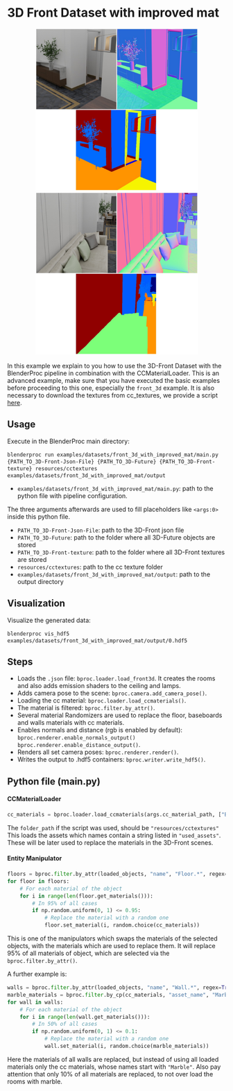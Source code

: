 # 3D Front Dataset with improved mat 

<p align="center">
<img src="../../../images/front_3d_with_improved_mat_rendering_0.jpg" alt="Front readme image" width=375>
<img src="../../../images/front_3d_with_improved_mat_rendering_1.jpg" alt="Front readme image" width=375>
</p>

In this example we explain to you how to use the 3D-Front Dataset with the BlenderProc pipeline in combination with the CCMaterialLoader.
This is an advanced example, make sure that you have executed the basic examples before proceeding to this one, especially the `front_3d` example.
It is also necessary to download the textures from cc_textures, we provide a script [here](../../scripts/download_cc_textures.py).

## Usage

Execute in the BlenderProc main directory:

```
blenderproc run examples/datasets/front_3d_with_improved_mat/main.py {PATH_TO_3D-Front-Json-File} {PATH_TO_3D-Future} {PATH_TO_3D-Front-texture} resources/cctextures examples/datasets/front_3d_with_improved_mat/output  
```

* `examples/datasets/front_3d_with_improved_mat/main.py`: path to the python file with pipeline configuration.

The three arguments afterwards are used to fill placeholders like `<args:0>` inside this python file.
* `PATH_TO_3D-Front-Json-File`: path to the 3D-Front json file 
* `PATH_TO_3D-Future`: path to the folder where all 3D-Future objects are stored 
* `PATH_TO_3D-Front-texture`: path to the folder where all 3D-Front textures are stored 
* `resources/cctextures`: path to the cc texture folder
* `examples/datasets/front_3d_with_improved_mat/output`: path to the output directory

## Visualization

Visualize the generated data:

```
blenderproc vis_hdf5 examples/datasets/front_3d_with_improved_mat/output/0.hdf5
```

## Steps

* Loads the `.json` file: `bproc.loader.load_front3d`. It creates the rooms and also adds emission shaders to the ceiling and lamps.
* Adds camera pose to the scene: `bproc.camera.add_camera_pose()`.
* Loading the cc material: `bproc.loader.load_ccmaterials()`.
* The material is filtered: `bproc.filter.by_attr()`.
* Several material Randomizers are used to replace the floor, baseboards and walls materials with cc materials.
* Enables normals and distance (rgb is enabled by default): `bproc.renderer.enable_normals_output()` `bproc.renderer.enable_distance_output()`.
* Renders all set camera poses: `bproc.renderer.render()`.
* Writes the output to .hdf5 containers: `bproc.writer.write_hdf5()`.


## Python file (main.py)

#### CCMaterialLoader

```python
cc_materials = bproc.loader.load_ccmaterials(args.cc_material_path, ["Bricks", "Wood", "Carpet", "Tile", "Marble"])
```

The `folder_path` if the script was used, should be `"resources/cctextures"`
This loads the assets which names contain a string listed in `"used_assets"`.
These will be later used to replace the materials in the 3D-Front scenes.

#### Entity Manipulator

```python
floors = bproc.filter.by_attr(loaded_objects, "name", "Floor.*", regex=True)
for floor in floors:
    # For each material of the object
    for i in range(len(floor.get_materials())):
        # In 95% of all cases
        if np.random.uniform(0, 1) <= 0.95:
            # Replace the material with a random one
            floor.set_material(i, random.choice(cc_materials))
```

This is one of the manipulators which swaps the materials of the selected objects, with the materials which are used to replace them.
It will replace 95% of all materials of object, which are selected via the `bproc.filter.by_attr()`. 

A further example is: 

```python
walls = bproc.filter.by_attr(loaded_objects, "name", "Wall.*", regex=True)
marble_materials = bproc.filter.by_cp(cc_materials, "asset_name", "Marble.*", regex=True)
for wall in walls:
    # For each material of the object
    for i in range(len(wall.get_materials())):
        # In 50% of all cases
        if np.random.uniform(0, 1) <= 0.1:
            # Replace the material with a random one
            wall.set_material(i, random.choice(marble_materials))
```

Here the materials of all walls are replaced, but instead of using all loaded materials only the cc materials, whose names start with `"Marble"`.
Also pay attention that only 10% of all materials are replaced, to not over load the rooms with marble.
